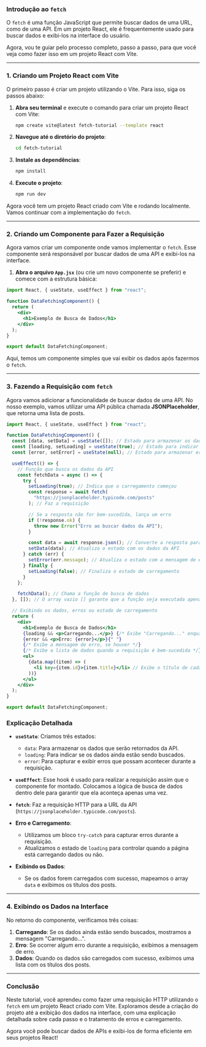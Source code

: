 ### Introdução ao `fetch`

O `fetch` é uma função JavaScript que permite buscar dados de uma URL, como de uma API. Em um projeto React, ele é frequentemente usado para buscar dados e exibi-los na interface do usuário.

Agora, vou te guiar pelo processo completo, passo a passo, para que você veja como fazer isso em um projeto React com Vite.

---

### 1. Criando um Projeto React com Vite

O primeiro passo é criar um projeto utilizando o Vite. Para isso, siga os passos abaixo:

1. **Abra seu terminal** e execute o comando para criar um projeto React com Vite:

   ```bash
   npm create vite@latest fetch-tutorial --template react
   ```

2. **Navegue até o diretório do projeto**:

   ```bash
   cd fetch-tutorial
   ```

3. **Instale as dependências**:

   ```bash
   npm install
   ```

4. **Execute o projeto**:

   ```bash
   npm run dev
   ```

Agora você tem um projeto React criado com Vite e rodando localmente. Vamos continuar com a implementação do `fetch`.

---

### 2. Criando um Componente para Fazer a Requisição

Agora vamos criar um componente onde vamos implementar o `fetch`. Esse componente será responsável por buscar dados de uma API e exibi-los na interface.

1. **Abra o arquivo `App.jsx`** (ou crie um novo componente se preferir) e comece com a estrutura básica:

```jsx
import React, { useState, useEffect } from "react";

function DataFetchingComponent() {
  return (
    <div>
      <h1>Exemplo de Busca de Dados</h1>
    </div>
  );
}

export default DataFetchingComponent;
```

Aqui, temos um componente simples que vai exibir os dados após fazermos o `fetch`.

---

### 3. Fazendo a Requisição com `fetch`

Agora vamos adicionar a funcionalidade de buscar dados de uma API. No nosso exemplo, vamos utilizar uma API pública chamada **JSONPlaceholder**, que retorna uma lista de posts.

```jsx
import React, { useState, useEffect } from "react";

function DataFetchingComponent() {
  const [data, setData] = useState([]); // Estado para armazenar os dados da API
  const [loading, setLoading] = useState(true); // Estado para indicar se está carregando
  const [error, setError] = useState(null); // Estado para armazenar erros, se houver

  useEffect(() => {
    // Função que busca os dados da API
    const fetchData = async () => {
      try {
        setLoading(true); // Indica que o carregamento começou
        const response = await fetch(
          "https://jsonplaceholder.typicode.com/posts"
        ); // Faz a requisição

        // Se a resposta não for bem-sucedida, lança um erro
        if (!response.ok) {
          throw new Error("Erro ao buscar dados da API");
        }

        const data = await response.json(); // Converte a resposta para JSON
        setData(data); // Atualiza o estado com os dados da API
      } catch (err) {
        setError(err.message); // Atualiza o estado com a mensagem de erro, se houver
      } finally {
        setLoading(false); // Finaliza o estado de carregamento
      }
    };

    fetchData(); // Chama a função de busca de dados
  }, []); // O array vazio [] garante que a função seja executada apenas quando o componente for montado

  // Exibindo os dados, erros ou estado de carregamento
  return (
    <div>
      <h1>Exemplo de Busca de Dados</h1>
      {loading && <p>Carregando...</p>} {/* Exibe "Carregando..." enquanto está buscando dados */}
      {error && <p>Erro: {error}</p>}{" "}
      {/* Exibe a mensagem de erro, se houver */}
      {/* Exibe a lista de dados quando a requisição é bem-sucedida */}
      <ul>
        {data.map((item) => (
          <li key={item.id}>{item.title}</li> // Exibe o título de cada post
        ))}
      </ul>
    </div>
  );
}

export default DataFetchingComponent;
```

### Explicação Detalhada

- **`useState`**: Criamos três estados:

  - `data`: Para armazenar os dados que serão retornados da API.
  - `loading`: Para indicar se os dados ainda estão sendo buscados.
  - `error`: Para capturar e exibir erros que possam acontecer durante a requisição.

- **`useEffect`**: Esse hook é usado para realizar a requisição assim que o componente for montado. Colocamos a lógica de busca de dados dentro dele para garantir que ela aconteça apenas uma vez.

- **`fetch`**: Faz a requisição HTTP para a URL da API (`https://jsonplaceholder.typicode.com/posts`).

- **Erro e Carregamento**:

  - Utilizamos um bloco `try-catch` para capturar erros durante a requisição.
  - Atualizamos o estado de `loading` para controlar quando a página está carregando dados ou não.

- **Exibindo os Dados**:
  - Se os dados forem carregados com sucesso, mapeamos o array `data` e exibimos os títulos dos posts.

---

### 4. Exibindo os Dados na Interface

No retorno do componente, verificamos três coisas:

1. **Carregando**: Se os dados ainda estão sendo buscados, mostramos a mensagem "Carregando...".
2. **Erro**: Se ocorrer algum erro durante a requisição, exibimos a mensagem de erro.
3. **Dados**: Quando os dados são carregados com sucesso, exibimos uma lista com os títulos dos posts.

---

### Conclusão

Neste tutorial, você aprendeu como fazer uma requisição HTTP utilizando o `fetch` em um projeto React criado com Vite. Exploramos desde a criação do projeto até a exibição dos dados na interface, com uma explicação detalhada sobre cada passo e o tratamento de erros e carregamento.

Agora você pode buscar dados de APIs e exibi-los de forma eficiente em seus projetos React!
